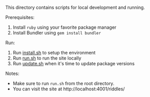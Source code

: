 This directory contains scripts for local development and running.

Prerequisites:
1. Install `ruby` using your favorite package manager
2. Install Bundler using `gem install bundler`

Run:
1. Run [install.sh](install.sh) to setup the environment
2. Run [run.sh](run.sh) to run the site locally
3. Run [update.sh](update.sh) when it's time to update package versions

Notes:
* Make sure to run `run.sh` from the root directory.
* You can visit the site at http://localhost:4001/riddles/